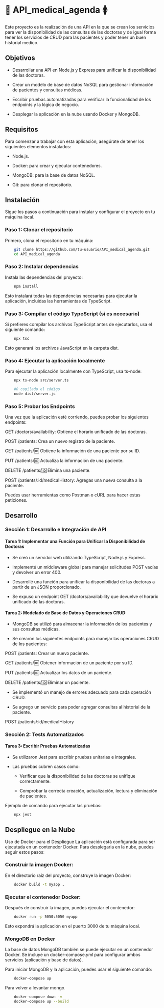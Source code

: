# 🤰 API_medical_agenda 🚺

Este proyecto es la realización de una API en la que se crean los servicios para ver la disponibilidad de las consultas de las doctoras y de igual forma tener los servicios de CRUD para las pacientes y poder tener un buen historial medico. 

## Objetivos
- Desarrollar una API en Node.js y Express para unificar la disponibilidad de las doctoras.

- Crear un modelo de base de datos NoSQL para gestionar información de pacientes y consultas médicas.

- Escribir pruebas automatizadas para verificar la funcionalidad de los endpoints y la lógica de negocio.

- Desplegar la aplicación en la nube usando Docker y MongoDB.

## Requisitos
Para comenzar a trabajar con esta aplicación, asegúrate de tener los siguientes elementos instalados:

- Node.js.

- Docker: para crear y ejecutar contenedores.

- MongoDB: para la base de datos NoSQL.

- Git: para clonar el repositorio.

## Instalación
Sigue los pasos a continuación para instalar y configurar el proyecto en tu máquina local.

### Paso 1: Clonar el repositorio
Primero, clona el repositorio en tu máquina:
```bash
    git clone https://github.com/tu-usuario/API_medical_agenda.git
    cd API_medical_agenda
```

### Paso 2: Instalar dependencias
Instala las dependencias del proyecto:
```bash
    npm install
```

Esto instalará todas las dependencias necesarias para ejecutar la aplicación, incluidas las herramientas de TypeScript.

### Paso 3: Compilar el código TypeScript (si es necesario)
Si prefieres compilar los archivos TypeScript antes de ejecutarlos, usa el siguiente comando:
```bash
    npx tsc
```
Esto generará los archivos JavaScript en la carpeta dist.

### Paso 4: Ejecutar la aplicación localmente
Para ejecutar la aplicación localmente con TypeScript, usa ts-node:
```bash
    npx ts-node src/server.ts

    #O copilado el código
    node dist/server.js
```

### Paso 5: Probar los Endpoints
Una vez que la aplicación esté corriendo, puedes probar los siguientes endpoints:

GET /doctors/availability: Obtiene el horario unificado de las doctoras.

POST /patients: Crea un nuevo registro de la paciente.

GET /patients/:id: Obtiene la información de una paciente por su ID.

PUT /patients/:id: Actualiza la información de una paciente.

DELETE /patients/:id: Elimina una paciente.

POST /patients/:id/medicalHistory: Agregas una nueva consulta a la paciente.

Puedes usar herramientas como Postman o cURL para hacer estas peticiones.

## Desarrollo
### Sección 1: Desarrollo e Integración de API
####  Tarea 1: Implementar una Función para Unificar la Disponibilidad de Doctoras
- Se creó un servidor web utilizando TypeScript, Node.js y Express.

- Implementé un middleware global para manejar solicitudes POST vacías y devolver un error 400.

- Desarrollé una función para unificar la disponibilidad de las doctoras a partir de un JSON proporcionado.

- Se expuso un endpoint GET /doctors/availability que devuelve el horario unificado de las doctoras.

#### Tarea 2: Modelado de Base de Datos y Operaciones CRUD
- MongoDB se utilizó para almacenar la información de los pacientes y sus consultas médicas.

- Se crearon los siguientes endpoints para manejar las operaciones CRUD de los pacientes:

POST /patients: Crear un nuevo paciente.

GET /patients/:id: Obtener información de un paciente por su ID.

PUT /patients/:id: Actualizar los datos de un paciente.

DELETE /patients/:id: Eliminar un paciente.

- Se implementó un manejo de errores adecuado para cada operación CRUD.

- Se agrego un servicio para poder agregar consultas al historial de la paciente.

POST /patients/:id/medicalHistory

### Sección 2: Tests Automatizados
#### Tarea 3: Escribir Pruebas Automatizadas
- Se utilizaron Jest para escribir pruebas unitarias e integrales.

- Las pruebas cubren casos como:

    - Verificar que la disponibilidad de las doctoras se unifique correctamente.

    - Comprobar la correcta creación, actualización, lectura y eliminación de pacientes.

Ejemplo de comando para ejecutar las pruebas:
```bash
    npx jest
```

## Despliegue en la Nube
Uso de Docker para el Despliegue
La aplicación está configurada para ser ejecutada en un contenedor Docker. Para desplegarla en la nube, puedes seguir estos pasos:

### Construir la imagen Docker:

En el directorio raíz del proyecto, construye la imagen Docker:
```bash
    docker build -t myapp .
```

### Ejecutar el contenedor Docker:

Después de construir la imagen, puedes ejecutar el contenedor:
```bash
    docker run -p 5050:5050 myapp
```

Esto expondrá la aplicación en el puerto 3000 de tu máquina local.

### MongoDB en Docker
La base de datos MongoDB también se puede ejecutar en un contenedor Docker. Se incluye un docker-compose.yml para configurar ambos servicios (aplicación y base de datos).

Para iniciar MongoDB y la aplicación, puedes usar el siguiente comando:
```bash
    docker-compose up
```

Para volver a levantar mongo.
```bash
    docker-compose down -v                                                                                            
    docker-compose up --build
```
